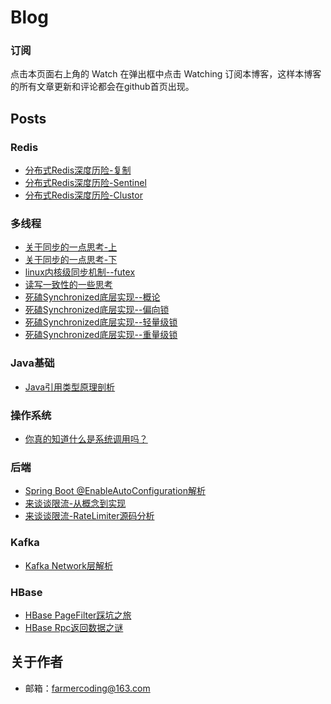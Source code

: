 Blog
========

### 订阅
点击本页面右上角的 Watch 在弹出框中点击 Watching 订阅本博客，这样本博客的所有文章更新和评论都会在github首页出现。

## Posts

### Redis

- [分布式Redis深度历险-复制](https://github.com/farmerjohngit/myblog/issues/1)
- [分布式Redis深度历险-Sentinel](https://github.com/farmerjohngit/myblog/issues/2)
- [分布式Redis深度历险-Clustor](https://github.com/farmerjohngit/myblog/issues/5)

### 多线程

- [关于同步的一点思考-上](https://github.com/farmerjohngit/myblog/issues/6)
- [关于同步的一点思考-下](https://github.com/farmerjohngit/myblog/issues/7)
- [linux内核级同步机制--futex](https://github.com/farmerjohngit/myblog/issues/8) 
- [读写一致性的一些思考](https://github.com/farmerjohngit/myblog/issues/9)
- [死磕Synchronized底层实现--概论](https://github.com/farmerjohngit/myblog/issues/12)
- [死磕Synchronized底层实现--偏向锁](https://github.com/farmerjohngit/myblog/issues/13)
- [死磕Synchronized底层实现--轻量级锁](https://github.com/farmerjohngit/myblog/issues/14)
- [死磕Synchronized底层实现--重量级锁](https://github.com/farmerjohngit/myblog/issues/15)

### Java基础

- [Java引用类型原理剖析](https://github.com/farmerjohngit/myblog/issues/10)

### 操作系统

- [你真的知道什么是系统调用吗？](https://github.com/farmerjohngit/myblog/issues/20)

### 后端

- [Spring Boot @EnableAutoConfiguration解析](https://github.com/farmerjohngit/myblog/issues/17)
- [来谈谈限流-从概念到实现](https://github.com/farmerjohngit/myblog/issues/18)
- [来谈谈限流-RateLimiter源码分析](https://github.com/farmerjohngit/myblog/issues/19)

### Kafka
- [Kafka Network层解析](https://github.com/farmerjohngit/myblog/issues/16)

### HBase

- [HBase PageFilter踩坑之旅](https://github.com/farmerjohngit/myblog/issues/4)
- [HBase Rpc返回数据之谜](http://www.farmerjohn.top/2018/01/04/hbase-rpc-count/)

 

## 关于作者
- 邮箱：farmercoding@163.com
